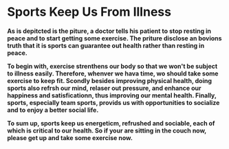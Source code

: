 # **Sports Keep Us From Illness**

**As is depitcted is the piture, a doctor tells his patient to stop resting in peace and to start getting some exercise. The priture disclose an bovions truth that it is sports can guarantee out health rather than resting in peace.**

**To begin with, exercise strenthens our body so that we won't be subject to illness easily. Therefore, whenver we hava time, wo should take some exercise to keep fit. Scondly besides improving physical health, doing sports also refrsh our mind, relaser out pressure, and enhance our happiness and satisficationn, thus  improving our mental health. Finally, sports, especially team sports, provids us with opportunities to socialize and to enjoy a better social life.**

**To sum up, sports keep us energeticm, refrushed and sociable, each of which is critical to our health. So if your are sitting in the couch now, please get up and take some exercise now.**